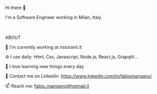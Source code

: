 Hi there 👋

I'm a Software Engineer working in Milan, Italy.  
<br /><br />

ABOUT 

🏢  I'm currently working at ristoranti.it  

⚙️ I use daily: Html, Css, Javascript, Node.js, React.js, Grapqhl...  

🌱 I love learning new things every day  

💬  Contact me on Linkedin: https://www.linkedin.com/in/fabiomangano/   

📫  Reach me: fabio_mangano@hotmail.it  




